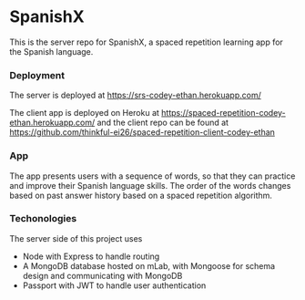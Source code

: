 # SpanishX

This is the server repo for SpanishX, a spaced repetition learning app for the Spanish language.

### Deployment

The server is deployed at https://srs-codey-ethan.herokuapp.com/

The client app is deployed on Heroku at https://spaced-repetition-codey-ethan.herokuapp.com/ and the client repo can be found at https://github.com/thinkful-ei26/spaced-repetition-client-codey-ethan

### App
The app presents users with a sequence of words, so that they can practice and improve their Spanish language skills. The order of the words changes based on past answer history based on a spaced repetition algorithm.

### Techonologies
The server side of this project uses
 * Node with Express to handle routing
 * A MongoDB database hosted on mLab, with Mongoose for schema design and communicating with MongoDB
 * Passport with JWT to handle user authentication
